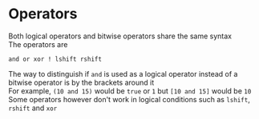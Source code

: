# Operators
Both logical operators and bitwise operators share the same syntax<br>
The operators are
```
and or xor ! lshift rshift
```

The way to distinguish if `and` is used as a logical operator instead of a bitwise operator is by the brackets around it<br>
For example, `(10 and 15)` would be `true` or `1` but `[10 and 15]` would be `10`<br>
Some operators however don't work in logical conditions such as `lshift`, `rshift` and `xor`
